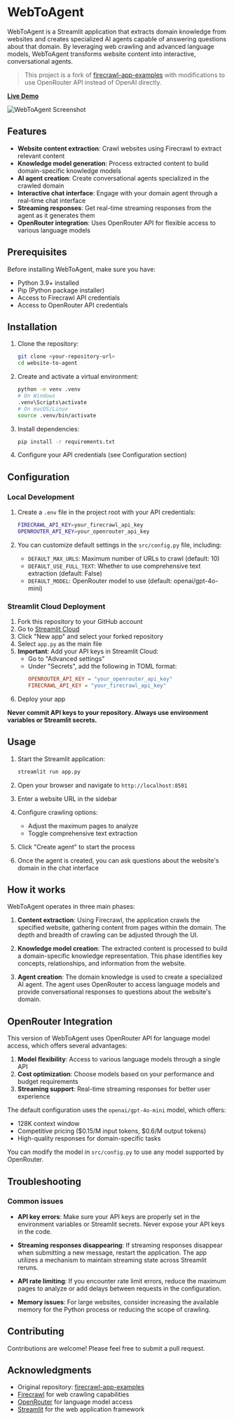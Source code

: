# WebToAgent

WebToAgent is a Streamlit application that extracts domain knowledge from websites and creates specialized AI agents capable of answering questions about that domain. By leveraging web crawling and advanced language models, WebToAgent transforms website content into interactive, conversational agents.

> This project is a fork of [firecrawl-app-examples](https://github.com/mendableai/firecrawl-app-examples) with modifications to use OpenRouter API instead of OpenAI directly.

 **[Live Demo](https://website-to-agent.streamlit.app/)**

![WebToAgent Screenshot](https://placeholder-for-screenshot.png)

## Features

- **Website content extraction**: Crawl websites using Firecrawl to extract relevant content
- **Knowledge model generation**: Process extracted content to build domain-specific knowledge models
- **AI agent creation**: Create conversational agents specialized in the crawled domain
- **Interactive chat interface**: Engage with your domain agent through a real-time chat interface
- **Streaming responses**: Get real-time streaming responses from the agent as it generates them
- **OpenRouter integration**: Uses OpenRouter API for flexible access to various language models

## Prerequisites

Before installing WebToAgent, make sure you have:

- Python 3.9+ installed
- Pip (Python package installer)
- Access to Firecrawl API credentials
- Access to OpenRouter API credentials

## Installation

1. Clone the repository:

   ```bash
   git clone <your-repository-url>
   cd website-to-agent
   ```

2. Create and activate a virtual environment:

   ```bash
   python -m venv .venv
   # On Windows
   .venv\Scripts\activate
   # On macOS/Linux
   source .venv/bin/activate
   ```

3. Install dependencies:

   ```bash
   pip install -r requirements.txt
   ```

4. Configure your API credentials (see Configuration section)

## Configuration

### Local Development

1. Create a `.env` file in the project root with your API credentials:

   ```bash
   FIRECRAWL_API_KEY=your_firecrawl_api_key
   OPENROUTER_API_KEY=your_openrouter_api_key
   ```

2. You can customize default settings in the `src/config.py` file, including:
   - `DEFAULT_MAX_URLS`: Maximum number of URLs to crawl (default: 10)
   - `DEFAULT_USE_FULL_TEXT`: Whether to use comprehensive text extraction (default: False)
   - `DEFAULT_MODEL`: OpenRouter model to use (default: openai/gpt-4o-mini)

### Streamlit Cloud Deployment

1. Fork this repository to your GitHub account
2. Go to [Streamlit Cloud](https://streamlit.io/cloud)
3. Click "New app" and select your forked repository
4. Select `app.py` as the main file
5. **Important**: Add your API keys in Streamlit Cloud:
   - Go to "Advanced settings" 
   - Under "Secrets", add the following in TOML format:
     ```toml
     OPENROUTER_API_KEY = "your_openrouter_api_key"
     FIRECRAWL_API_KEY = "your_firecrawl_api_key"
     ```
6. Deploy your app

**Never commit API keys to your repository. Always use environment variables or Streamlit secrets.**

## Usage

1. Start the Streamlit application:

   ```bash
   streamlit run app.py
   ```

2. Open your browser and navigate to `http://localhost:8501`

3. Enter a website URL in the sidebar

4. Configure crawling options:
   - Adjust the maximum pages to analyze
   - Toggle comprehensive text extraction

5. Click "Create agent" to start the process

6. Once the agent is created, you can ask questions about the website's domain in the chat interface

## How it works

WebToAgent operates in three main phases:

1. **Content extraction**: Using Firecrawl, the application crawls the specified website, gathering content from pages within the domain. The depth and breadth of crawling can be adjusted through the UI.

2. **Knowledge model creation**: The extracted content is processed to build a domain-specific knowledge representation. This phase identifies key concepts, relationships, and information from the website.

3. **Agent creation**: The domain knowledge is used to create a specialized AI agent. The agent uses OpenRouter to access language models and provide conversational responses to questions about the website's domain.

## OpenRouter Integration

This version of WebToAgent uses OpenRouter API for language model access, which offers several advantages:

1. **Model flexibility**: Access to various language models through a single API
2. **Cost optimization**: Choose models based on your performance and budget requirements
3. **Streaming support**: Real-time streaming responses for better user experience

The default configuration uses the `openai/gpt-4o-mini` model, which offers:
- 128K context window
- Competitive pricing ($0.15/M input tokens, $0.6/M output tokens)
- High-quality responses for domain-specific tasks

You can modify the model in `src/config.py` to use any model supported by OpenRouter.

## Troubleshooting

### Common issues

- **API key errors**: Make sure your API keys are properly set in the environment variables or Streamlit secrets. Never expose your API keys in the code.

- **Streaming responses disappearing**: If streaming responses disappear when submitting a new message, restart the application. The app utilizes a mechanism to maintain streaming state across Streamlit reruns.

- **API rate limiting**: If you encounter rate limit errors, reduce the maximum pages to analyze or add delays between requests in the configuration.

- **Memory issues**: For large websites, consider increasing the available memory for the Python process or reducing the scope of crawling.

## Contributing

Contributions are welcome! Please feel free to submit a pull request.

## Acknowledgments

- Original repository: [firecrawl-app-examples](https://github.com/mendableai/firecrawl-app-examples)
- [Firecrawl](https://firecrawl.dev) for web crawling capabilities
- [OpenRouter](https://openrouter.ai) for language model access
- [Streamlit](https://streamlit.io) for the web application framework
